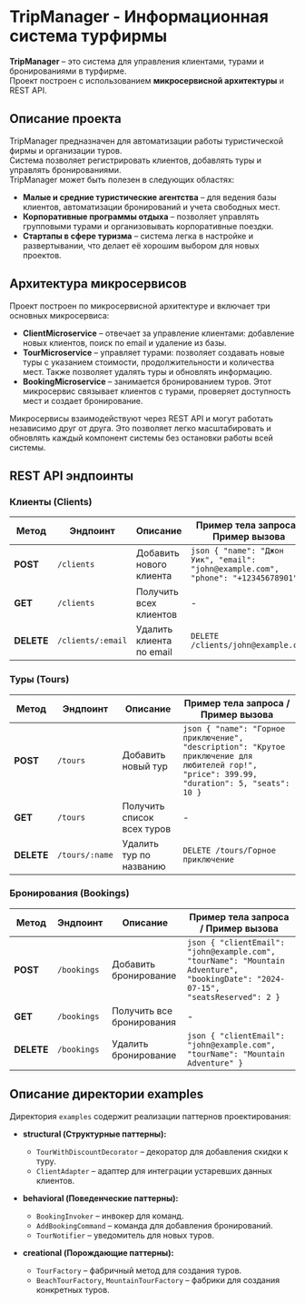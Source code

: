 # TripManager - Информационная система турфирмы

**TripManager** – это система для управления клиентами, турами и бронированиями в турфирме.  
Проект построен с использованием **микросервисной архитектуры** и REST API.

## Описание проекта

TripManager предназначен для автоматизации работы туристической фирмы и организации туров.  
Система позволяет регистрировать клиентов, добавлять туры и управлять бронированиями.  
TripManager может быть полезен в следующих областях:

- **Малые и средние туристические агентства** – для ведения базы клиентов, автоматизации бронирований и учета свободных мест.
- **Корпоративные программы отдыха** – позволяет управлять групповыми турами и организовывать корпоративные поездки.
- **Стартапы в сфере туризма** – система легка в настройке и развертывании, что делает её хорошим выбором для новых проектов.

## Архитектура микросервисов

Проект построен по микросервисной архитектуре и включает три основных микросервиса:
- **ClientMicroservice** – отвечает за управление клиентами: добавление новых клиентов, поиск по email и удаление из базы.
- **TourMicroservice** – управляет турами: позволяет создавать новые туры с указанием стоимости, продолжительности и количества мест. Также позволяет удалять туры и обновлять информацию.
- **BookingMicroservice** – занимается бронированием туров. Этот микросервис связывает клиентов с турами, проверяет доступность мест и создает бронирование.

Микросервисы взаимодействуют через REST API и могут работать независимо друг от друга. Это позволяет легко масштабировать и обновлять каждый компонент системы без остановки работы всей системы.

## REST API эндпоинты

### **Клиенты (Clients)**
| Метод  | Эндпоинт                  | Описание                            | Пример тела запроса / Пример вызова                                                      |
|--------|---------------------------|-------------------------------------|------------------------------------------------------------------------------------------|
| **POST**   | `/clients`                 | Добавить нового клиента              | ```json { "name": "Джон Уик", "email": "john@example.com", "phone": "+12345678901" } ``` |
| **GET**    | `/clients`                 | Получить всех клиентов               | -                                                                                        |
| **DELETE** | `/clients/:email`          | Удалить клиента по email             | `DELETE /clients/john@example.com`                                                       |

### **Туры (Tours)**
| Метод  | Эндпоинт                  | Описание                            | Пример тела запроса / Пример вызова                                                                                                               |
|--------|---------------------------|-------------------------------------|---------------------------------------------------------------------------------------------------------------------------------------------------|
| **POST**   | `/tours`                   | Добавить новый тур                   | ```json { "name": "Горное приключение", "description": "Крутое приключение для любителей гор!", "price": 399.99, "duration": 5, "seats": 10 } ``` |
| **GET**    | `/tours`                   | Получить список всех туров           | -                                                                                                                                                 |
| **DELETE** | `/tours/:name`             | Удалить тур по названию              | `DELETE /tours/Горное приключение`                                                                                                                |

### **Бронирования (Bookings)**
| Метод  | Эндпоинт                  | Описание                            | Пример тела запроса / Пример вызова                          |
|--------|---------------------------|-------------------------------------|--------------------------------------------------------------|
| **POST**   | `/bookings`                | Добавить бронирование                | ```json { "clientEmail": "john@example.com", "tourName": "Mountain Adventure", "bookingDate": "2024-07-15", "seatsReserved": 2 } ``` |
| **GET**    | `/bookings`                | Получить все бронирования            | -                                                            |
| **DELETE** | `/bookings`                | Удалить бронирование                 | ```json { "clientEmail": "john@example.com", "tourName": "Mountain Adventure" } ``` |

## Описание директории examples
Директория `examples` содержит реализации паттернов проектирования:

- **structural (Структурные паттерны):**
    - `TourWithDiscountDecorator` – декоратор для добавления скидки к туру.
    - `ClientAdapter` – адаптер для интеграции устаревших данных клиентов.

- **behavioral (Поведенческие паттерны):**
    - `BookingInvoker` – инвокер для команд.
    - `AddBookingCommand` – команда для добавления бронирований.
    - `TourNotifier` – уведомитель для новых туров.

- **creational (Порождающие паттерны):**
    - `TourFactory` – фабричный метод для создания туров.
    - `BeachTourFactory`, `MountainTourFactory` – фабрики для создания конкретных туров.


